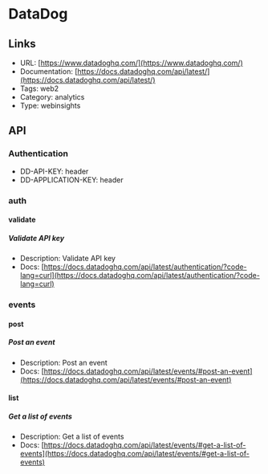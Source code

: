 # DataDog

## Links

* URL: [https://www.datadoghq.com/](https://www.datadoghq.com/)
* Documentation: [https://docs.datadoghq.com/api/latest/](https://docs.datadoghq.com/api/latest/)
* Tags: web2
* Category: analytics
* Type: webinsights

## API

### Authentication

* DD-API-KEY: header
* DD-APPLICATION-KEY: header

### auth

#### validate

##### Validate API key

* Description: Validate API key
* Docs: [https://docs.datadoghq.com/api/latest/authentication/?code-lang=curl](https://docs.datadoghq.com/api/latest/authentication/?code-lang=curl)

### events

#### post

##### Post an event

* Description: Post an event
* Docs: [https://docs.datadoghq.com/api/latest/events/#post-an-event](https://docs.datadoghq.com/api/latest/events/#post-an-event)

#### list

##### Get a list of events

* Description: Get a list of events
* Docs: [https://docs.datadoghq.com/api/latest/events/#get-a-list-of-events](https://docs.datadoghq.com/api/latest/events/#get-a-list-of-events)
